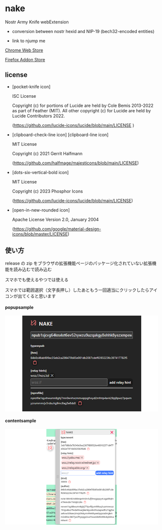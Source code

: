 # nake

Nostr Army Knife webExtension

- conversion between nostr hexid and NIP-19 (bech32-encoded entities)

- link to njump me

[Chrome Web Store](https://chromewebstore.google.com/detail/nake/pckmdjknadbfalfohabbccmffoohlamk)

[Firefox Addon Store](https://addons.mozilla.org/ja/firefox/addon/nake/)

## license

- [pocket-knife icon]

  ISC License

  Copyright (c) for portions of Lucide are held by Cole Bemis 2013-2022 as part of Feather (MIT). All other copyright (c) for Lucide are held by Lucide Contributors 2022.

  (https://github.com/lucide-icons/lucide/blob/main/LICENSE )

- [clipboard-check-line icon] [clipboard-line icon]

  MIT License

  Copyright (c) 2021 Gerrit Halfmann

  (https://github.com/halfmage/majesticons/blob/main/LICENSE)

- [dots-six-vertical-bold icon]

  MIT License

  Copyright (c) 2023 Phosphor Icons

  (https://github.com/lucide-icons/lucide/blob/main/LICENSE)

- [open-in-new-rounded icon]

  Apache License Version 2.0, January 2004

  (https://github.com/google/material-design-icons/blob/master/LICENSE)

## 使い方

release の zip をブラウザの拡張機能ページのパッケージ化されていない拡張機能を読み込むで読み込む

スマホでも使えるやつでは使える

スマホでは範囲選択（文字長押し）したあともう一回適当にクリックしたらアイコンが出てくると思います

#### popupsample

![popupsample](popupsample640x400.png)

#### contentsample

![contentsample](contentsample640x400.png)
